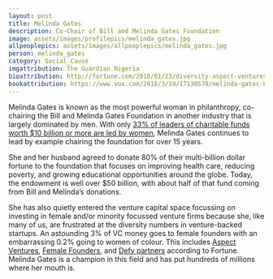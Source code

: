 ```yaml
---
layout: post
title: Melinda Gates
description: Co-Chair of Bill and Melinda Gates Foundation
image: assets/images/profilepics/melinda_gates.jpg
allpeoplepics: assets/images/allpeoplepics/melinda_gates.jpg
person: melinda_gates
category: Social_Cause
imgattribution: The Guardian Nigeria
bioattribution: http://fortune.com/2018/01/23/diversity-aspect-ventures-melinda-gates/
bookattribution: https://www.vox.com/2018/3/19/17130570/melinda-gates-book-recommendations-sxsw-ezra-klein-show-amazon 
---
```


Melinda Gates is known as the most powerful woman in philanthropy, co-chairing the Bill and Melinda Gates Foundation in another industry that is largely dominated by men. With only <a href="https://www.forbes.com/sites/carolinehoward/2017/11/01/most-powerful-women-in-philanthropy-and-nonprofits-2017/#796d723d45a9">33% of leaders of charitable funds worth $10 billion or more are led by women,</a> Melinda Gates continues to lead by example chairing the foundation for over 15 years. 

She and her husband agreed to donate 80% of their multi-billion dollar fortune to the foundation that focuses on improving health care, reducing poverty, and growing educational opportunities around the globe. Today, the endowment is well over $50 billion, with about half of that fund coming from Bill and Melinda’s donations. 

She has also quietly entered the venture capital space focussing on investing in female and/or minority focussed venture firms because she, like many of us, are frustrated at the diversity numbers in venture-backed startups. An astounding 3% of VC money goes to female founders with an embarrassing 0.2% going to women of colour. This includes <a href="http://fortune.com/2018/01/23/diversity-aspect-ventures-melinda-gates/">Aspect Ventures</a>, <a href="https://femalefoundersfund.com/">Female Founders</a>, and <a href="https://defy.vc/">Defy partners</a> according to Fortune. Melinda Gates is a champion in this field and has put hundreds of millions where her mouth is. 







